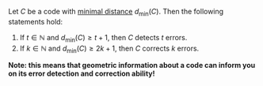 Let $C$ be a code with [minimal distance](Definition%20of%20Minimum%20Code%20Distance) $d_{\text{min}}(C)$. Then the following statements hold:
1. If $t\in \mathbb{N}$ and $d_{\text{min}}(C)\ge t+1$, then $C$ detects $t$ errors.
2. If $k\in \mathbb{N}$ and $d_{\text{min}}(C)\ge 2k+1$, then $C$ corrects $k$ errors.

**Note: this means that geometric information about a code can inform you on its error detection and correction ability!**